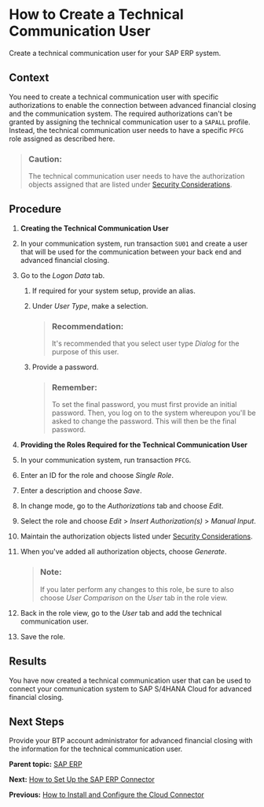 <!-- loiod9e09c7bacf542a1902e858a1d091a0d -->

# How to Create a Technical Communication User

Create a technical communication user for your SAP ERP system.



## Context

You need to create a technical communication user with specific authorizations to enable the connection between advanced financial closing and the communication system. The required authorizations can't be granted by assigning the technical communication user to a `SAPALL` profile. Instead, the technical communication user needs to have a specific `PFCG` role assigned as described here.

> ### Caution:  
> The technical communication user needs to have the authorization objects assigned that are listed under [Security Considerations](https://help.sap.com/docs/SAP_ERP_CONNECTOR_FOR_ADVANCED_FINANCIAL_CLOSING/c56f7dab0ed341afad9581be5651184f/c552f0649acd42a7bb8638359ca82897.html).



## Procedure

1.  **Creating the Technical Communication User**
2.  In your communication system, run transaction `SU01` and create a user that will be used for the communication between your back end and advanced financial closing.

3.  Go to the *Logon Data* tab.

    1.  If required for your system setup, provide an alias.

    2.  Under *User Type*, make a selection.

        > ### Recommendation:  
        > It's recommended that you select user type *Dialog* for the purpose of this user.

    3.  Provide a password.

        > ### Remember:  
        > To set the final password, you must first provide an initial password. Then, you log on to the system whereupon you'll be asked to change the password. This will then be the final password.


4.  **Providing the Roles Required for the Technical Communication User**
5.  In your communication system, run transaction `PFCG`.

6.  Enter an ID for the role and choose *Single Role*.

7.  Enter a description and choose *Save*.

8.  In change mode, go to the *Authorizations* tab and choose *Edit*.

9.  Select the role and choose *Edit* \> *Insert Authorization\(s\)* \> *Manual Input*.

10. Maintain the authorization objects listed under [Security Considerations](https://help.sap.com/docs/SAP_ERP_CONNECTOR_FOR_ADVANCED_FINANCIAL_CLOSING/c56f7dab0ed341afad9581be5651184f/c552f0649acd42a7bb8638359ca82897.html).

11. When you've added all authorization objects, choose *Generate*.

    > ### Note:  
    > If you later perform any changes to this role, be sure to also choose *User Comparison* on the *User* tab in the role view.

12. Back in the role view, go to the *User* tab and add the technical communication user.

13. Save the role.




<a name="loiod9e09c7bacf542a1902e858a1d091a0d__result_ktt_rxz_4pb"/>

## Results

You have now created a technical communication user that can be used to connect your communication system to SAP S/4HANA Cloud for advanced financial closing.



<a name="loiod9e09c7bacf542a1902e858a1d091a0d__postreq_n4n_hqz_4pb"/>

## Next Steps

Provide your BTP account administrator for advanced financial closing with the information for the technical communication user.

**Parent topic:** [SAP ERP](sap-erp-7b85121.md "Perform the following steps to connect SAP S/4HANA Cloud for advanced financial closing to your SAP ERP system. Perform the last step only if it applies to your use case.")

**Next:** [How to Set Up the SAP ERP Connector](how-to-set-up-the-sap-erp-connector-b139d1e.md "If you want to connect to SAP ERP, you require the SAP ERP connector for SAP S/4HANA Cloud for advanced financial closing as additional software.")

**Previous:** [How to Install and Configure the Cloud Connector](how-to-install-and-configure-the-cloud-connector-3d19a8a.md "If you want to connect to SAP ERP, you need to install and configure the Cloud Connector as additional software.")

